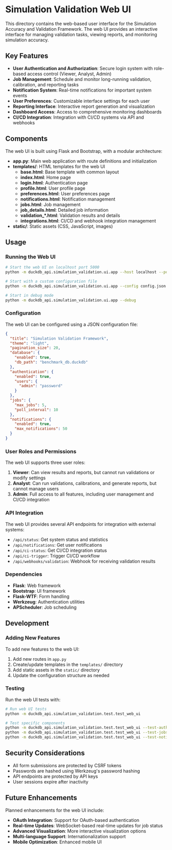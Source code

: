 # Simulation Validation Web UI

This directory contains the web-based user interface for the Simulation Accuracy and Validation Framework. The web UI provides an interactive interface for managing validation tasks, viewing reports, and monitoring simulation accuracy.

## Key Features

- **User Authentication and Authorization**: Secure login system with role-based access control (Viewer, Analyst, Admin)
- **Job Management**: Schedule and monitor long-running validation, calibration, and reporting tasks
- **Notification System**: Real-time notifications for important system events
- **User Preferences**: Customizable interface settings for each user
- **Reporting Interface**: Interactive report generation and visualization
- **Dashboard Access**: Access to comprehensive monitoring dashboards
- **CI/CD Integration**: Integration with CI/CD systems via API and webhooks

## Components

The web UI is built using Flask and Bootstrap, with a modular architecture:

- **app.py**: Main web application with route definitions and initialization
- **templates/**: HTML templates for the web UI
  - **base.html**: Base template with common layout
  - **index.html**: Home page
  - **login.html**: Authentication page
  - **profile.html**: User profile page
  - **preferences.html**: User preferences page
  - **notifications.html**: Notification management
  - **jobs.html**: Job management
  - **job_details.html**: Detailed job information
  - **validation_*.html**: Validation results and details
  - **integrations.html**: CI/CD and webhook integration management
- **static/**: Static assets (CSS, JavaScript, images)

## Usage

### Running the Web UI

```bash
# Start the web UI on localhost port 5000
python -m duckdb_api.simulation_validation.ui.app --host localhost --port 5000

# Start with a custom configuration file
python -m duckdb_api.simulation_validation.ui.app --config config.json --port 8080

# Start in debug mode
python -m duckdb_api.simulation_validation.ui.app --debug
```

### Configuration

The web UI can be configured using a JSON configuration file:

```json
{
  "title": "Simulation Validation Framework",
  "theme": "light",
  "pagination_size": 20,
  "database": {
    "enabled": true,
    "db_path": "benchmark_db.duckdb"
  },
  "authentication": {
    "enabled": true,
    "users": {
      "admin": "password"
    }
  },
  "jobs": {
    "max_jobs": 5,
    "poll_interval": 10
  },
  "notifications": {
    "enabled": true,
    "max_notifications": 50
  }
}
```

### User Roles and Permissions

The web UI supports three user roles:

1. **Viewer**: Can view results and reports, but cannot run validations or modify settings
2. **Analyst**: Can run validations, calibrations, and generate reports, but cannot manage users
3. **Admin**: Full access to all features, including user management and CI/CD integration

### API Integration

The web UI provides several API endpoints for integration with external systems:

- `/api/status`: Get system status and statistics
- `/api/notifications`: Get user notifications
- `/api/ci-status`: Get CI/CD integration status
- `/api/ci-trigger`: Trigger CI/CD workflow
- `/api/webhooks/validation`: Webhook for receiving validation results

### Dependencies

- **Flask**: Web framework
- **Bootstrap**: UI framework
- **Flask-WTF**: Form handling
- **Werkzeug**: Authentication utilities
- **APScheduler**: Job scheduling

## Development

### Adding New Features

To add new features to the web UI:

1. Add new routes in `app.py`
2. Create/update templates in the `templates/` directory
3. Add static assets in the `static/` directory
4. Update the configuration structure as needed

### Testing

Run the web UI tests with:

```bash
# Run web UI tests
python -m duckdb_api.simulation_validation.test.test_web_ui

# Test specific components
python -m duckdb_api.simulation_validation.test.test_web_ui --test-auth
python -m duckdb_api.simulation_validation.test.test_web_ui --test-jobs
python -m duckdb_api.simulation_validation.test.test_web_ui --test-notifications
```

## Security Considerations

- All form submissions are protected by CSRF tokens
- Passwords are hashed using Werkzeug's password hashing
- API endpoints are protected by API keys
- User sessions expire after inactivity

## Future Enhancements

Planned enhancements for the web UI include:

- **OAuth Integration**: Support for OAuth-based authentication
- **Real-time Updates**: WebSocket-based real-time updates for job status
- **Advanced Visualization**: More interactive visualization options
- **Multi-language Support**: Internationalization support
- **Mobile Optimization**: Enhanced mobile UI